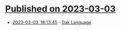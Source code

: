 # [Published on 2023-03-03](index.md)

* [2023-03-03, 18:13:45](https://lobste.rs/s/a1amag/dak_language) - [Dak Language](https://www.daklang.com/)
